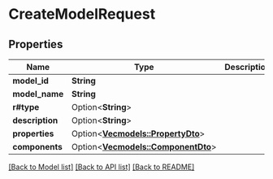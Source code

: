 # CreateModelRequest

## Properties

Name | Type | Description | Notes
------------ | ------------- | ------------- | -------------
**model_id** | **String** |  | 
**model_name** | **String** |  | 
**r#type** | Option<**String**> |  | [optional]
**description** | Option<**String**> |  | [optional]
**properties** | Option<[**Vec<models::PropertyDto>**](PropertyDto.md)> |  | [optional]
**components** | Option<[**Vec<models::ComponentDto>**](ComponentDto.md)> |  | [optional]

[[Back to Model list]](../README.md#documentation-for-models) [[Back to API list]](../README.md#documentation-for-api-endpoints) [[Back to README]](../README.md)


